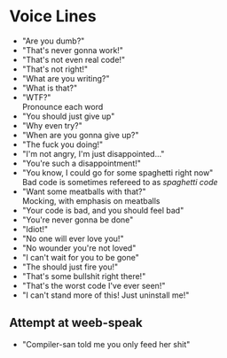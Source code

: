 # Voice Lines

* "Are you dumb?"
* "That's never gonna work!"
* "That's not even real code!"
* "That's not right!"
* "What are you writing?"
* "What is that?"
* "WTF?"  
  Pronounce each word
* "You should just give up"
* "Why even try?"
* "When are you gonna give up?"
* "The fuck you doing!"
* "I'm not angry, I'm just disappointed..."
* "You're such a disappointment!"
* "You know, I could go for some spaghetti right now"  
  Bad code is sometimes refereed to as *spaghetti code*
* "Want some meatballs with that?"  
  Mocking, with emphasis on meatballs
* "Your code is bad, and you should feel bad"
* "You're never gonna be done"
* "Idiot!"
* "No one will ever love you!"
* "No wounder you're not loved"
* "I can't wait for you to be gone"
* "The should just fire you!"
* "That's some bullshit right there!"
* "That's the worst code I've ever seen!"
* "I can't stand more of this! Just uninstall me!"

## Attempt at weeb-speak

* "Compiler-san told me you only feed her shit"
